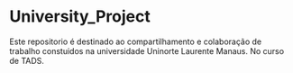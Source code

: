 # University_Project
Este repositorio é destinado ao compartilhamento e colaboração de trabalho constuidos na universidade Uninorte Laurente Manaus. No curso de TADS.
